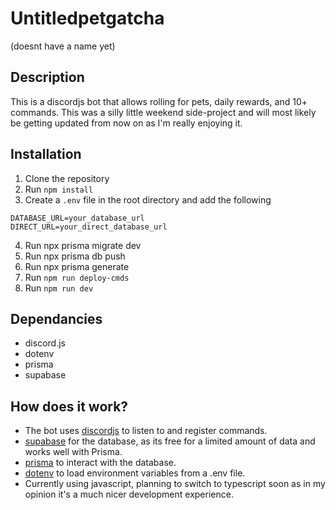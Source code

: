 # Untitledpetgatcha
(doesnt have a name yet)

## Description

This is a discordjs bot that allows rolling for pets, daily rewards, and 10+ commands. This was a silly little weekend side-project and will most likely be getting updated from now on as I'm really enjoying it.

## Installation

1. Clone the repository
2. Run `npm install`
3. Create a `.env` file in the root directory and add the following
```
DATABASE_URL=your_database_url
DIRECT_URL=your_direct_database_url
```
4. Run npx prisma migrate dev
5. Run npx prisma db push
6. Run npx prisma generate
7. Run `npm run deploy-cmds`
8. Run `npm run dev`

## Dependancies
- discord.js
- dotenv
- prisma
- supabase

## How does it work?
- The bot uses <a href="https://www.discord.js.org">discordjs</a> to listen to and register commands.
- <a href="https://supabase.com/">supabase</a> for the database, as its free for a limited amount of data and works well with Prisma.
- <a href="https://www.prisma.io/docs/">prisma</a> to interact with the database.
- <a href="https://www.npmjs.com/package/dotenv">dotenv</a> to load environment variables from a .env file.
- Currently using javascript, planning to switch to typescript soon as in my opinion it's a much nicer development experience.

